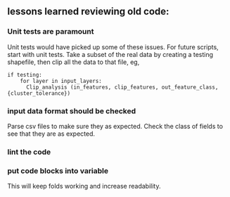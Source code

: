 
## lessons learned reviewing old code:

### Unit tests are paramount
Unit tests would have picked up some of these issues. For future scripts,
start with unit tests. Take a subset of the real data by creating a testing
shapefile, then clip all the data to that file, eg,
```
if testing:
    for layer in input_layers:
      Clip_analysis (in_features, clip_features, out_feature_class, {cluster_tolerance})
```

### input data format should be checked
Parse csv files to make sure they as expected. Check the class of fields to
see that they are as expected.

### lint the code

### put code blocks into variable
This will keep folds working and increase readability.
